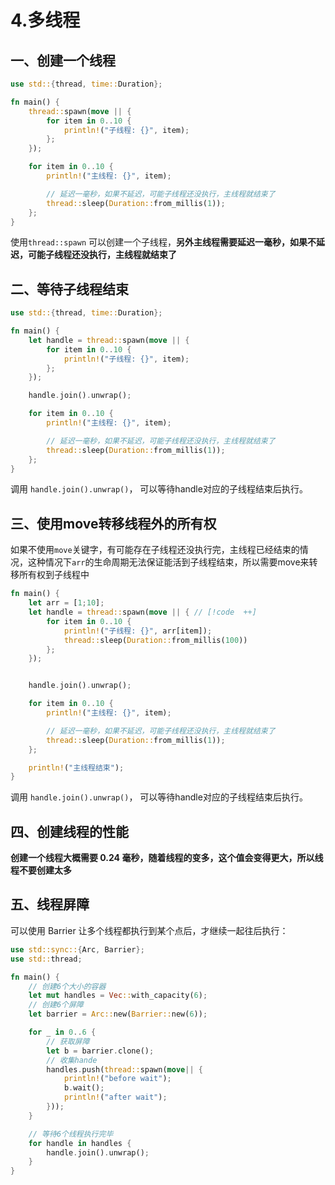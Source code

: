 # 4.多线程

## 一、创建一个线程

```rust
use std::{thread, time::Duration};

fn main() {
    thread::spawn(move || {
        for item in 0..10 {
            println!("子线程: {}", item);
        };
    });

    for item in 0..10 {
        println!("主线程: {}", item);

        // 延迟一毫秒，如果不延迟，可能子线程还没执行，主线程就结束了
        thread::sleep(Duration::from_millis(1));
    };
}

```
使用`thread::spawn` 可以创建一个子线程，**另外主线程需要延迟一毫秒，如果不延迟，可能子线程还没执行，主线程就结束了**


## 二、等待子线程结束
```rust
use std::{thread, time::Duration};

fn main() {
    let handle = thread::spawn(move || {
        for item in 0..10 {
            println!("子线程: {}", item);
        };
    });

    handle.join().unwrap();

    for item in 0..10 {
        println!("主线程: {}", item);

        // 延迟一毫秒，如果不延迟，可能子线程还没执行，主线程就结束了
        thread::sleep(Duration::from_millis(1));
    };
}
```

调用 `handle.join().unwrap()`， 可以等待handle对应的子线程结束后执行。

## 三、使用move转移线程外的所有权
如果不使用`move`关键字，有可能存在子线程还没执行完，主线程已经结束的情况，这种情况下`arr`的生命周期无法保证能活到子线程结束，所以需要move来转移所有权到子线程中
```rust
fn main() {
    let arr = [1;10];
    let handle = thread::spawn(move || { // [!code  ++]
        for item in 0..10 {
            println!("子线程: {}", arr[item]);
            thread::sleep(Duration::from_millis(100))
        };
    });


    handle.join().unwrap();

    for item in 0..10 {
        println!("主线程: {}", item);

        // 延迟一毫秒，如果不延迟，可能子线程还没执行，主线程就结束了
        thread::sleep(Duration::from_millis(1));
    };

    println!("主线程结束");
}
```

调用 `handle.join().unwrap()`， 可以等待handle对应的子线程结束后执行。

## 四、创建线程的性能

**创建一个线程大概需要 0.24 毫秒，随着线程的变多，这个值会变得更大，所以线程不要创建太多**


## 五、线程屏障

可以使用 Barrier 让多个线程都执行到某个点后，才继续一起往后执行：

```rust
use std::sync::{Arc, Barrier};
use std::thread;

fn main() {
    // 创建6个大小的容器
    let mut handles = Vec::with_capacity(6);
    // 创建6个屏障
    let barrier = Arc::new(Barrier::new(6));

    for _ in 0..6 {
        // 获取屏障
        let b = barrier.clone();
        // 收集hande
        handles.push(thread::spawn(move|| {
            println!("before wait");
            b.wait();
            println!("after wait");
        }));
    }

    // 等待6个线程执行完毕
    for handle in handles {
        handle.join().unwrap();
    }
}
```
